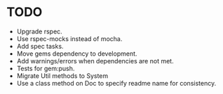 TODO
====

* Upgrade rspec.
* Use rspec-mocks instead of mocha.
* Add spec tasks.
* Move gems dependency to development.
* Add warnings/errors when dependencies are not met.
* Tests for gem:push.
* Migrate Util methods to System
* Use a class method on Doc to specify readme name for consistency.
